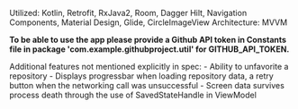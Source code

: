 Utilized: Kotlin, Retrofit, RxJava2, Room, Dagger Hilt, Navigation Components, Material Design, Glide, CircleImageView
Architecture: MVVM

**To be able to use the app please provide a Github API token in Constants file in package 'com.example.githubproject.util' for GITHUB_API_TOKEN.**

Additional features not mentioned explicitly in spec: 
    - Ability to unfavorite a repository
    - Displays progressbar when loading repository data, a retry button when the networking call was unsuccessful
    - Screen data survives process death through the use of SavedStateHandle in ViewModel
